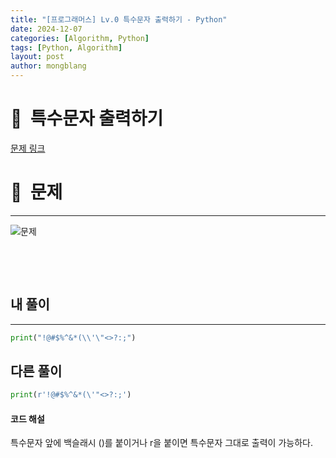 ```yaml
---
title: "[프로그래머스] Lv.0 특수문자 출력하기 - Python"
date: 2024-12-07  
categories: [Algorithm, Python]
tags: [Python, Algorithm]
layout: post
author: mongblang
---
```


# 📌&nbsp; **특수문자 출력하기**
[문제 링크](https://school.programmers.co.kr/learn/courses/30/lessons/181948)  

# 📝&nbsp; **문제**
---
![문제](https://github.com/user-attachments/assets/1c0207d9-9eab-47ff-9948-f6241ad1ba52)


&nbsp;  

&nbsp;   
   


## **내 풀이**  
---  

```python
print("!@#$%^&*(\\'\"<>?:;")
```

## **다른 풀이**  

```python
print(r'!@#$%^&*(\'"<>?:;')
```
#### **코드 해설**  
특수문자 앞에 백슬래시 (\)를 붙이거나 r을 붙이면 특수문자 그대로 출력이 가능하다.  

&nbsp;   